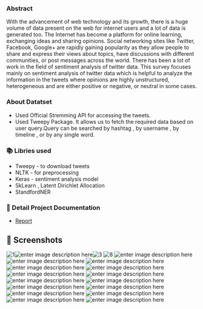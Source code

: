 

### Abstract 
With the advancement of web technology and its growth, there is a huge
volume of data present on the web for internet users and a lot of data is
generated too. The Internet has become a platform for online learning,
exchanging ideas and sharing opinions. Social networking sites like Twitter,
Facebook, Google+ are rapidly gaining popularity as they allow people to
share and express their views about topics, have discussions with different
communities, or post messages across the world. There has been a lot of
work in the field of sentiment analysis of twitter data. This survey focuses
mainly on sentiment analysis of twitter data which is helpful to analyze the
information in the tweets where opinions are highly unstructured,
heterogeneous and are either positive or negative, or neutral in some cases.

### About Datatset

- Used Official Stremming  API for accessing the tweets.
- Used Tweepy Package. It allows us to fetch the required data based on user query.Query can be searched by hashtag , by username , by timeline , or by any single word.



### 📚 Libries used
* Tweepy - to download tweets
* NLTK - for preprocessing
* Keras - sentiment analysis model
* SkLearn , Latent Dirichlet Allocation
* StandfordNER


### 🔗 Detail Project Documentation
* [Report](https://docs.google.com/document/d/1qXzAvKLj9Kf9adqtdZwBLfjkn98nCZWYwe_u8wiwhmc/edit?usp=sharing)

## 📱 Screenshots

![1](https://res.cloudinary.com/durxdahel/image/upload/v1675965985/Project%20Snapshots/Group-12_NLP_Project_00001_krfovl.jpg)![enter image description here](https://res.cloudinary.com/durxdahel/image/upload/v1675965988/Project%20Snapshots/Group-12_NLP_Project_00002_nfdap2.jpg)![3](https://res.cloudinary.com/durxdahel/image/upload/v1675965988/Project%20Snapshots/Group-12_NLP_Project_00003_bn8vqc.jpg)
	![8](https://res.cloudinary.com/durxdahel/image/upload/v1675965989/Project%20Snapshots/Group-12_NLP_Project_00008_oivmu7.jpg)
	![enter image description here](https://res.cloudinary.com/durxdahel/image/upload/v1675965992/Project%20Snapshots/Group-12_NLP_Project_00009_tsy4cf.jpg)
	![enter image description here](https://res.cloudinary.com/durxdahel/image/upload/v1675965990/Project%20Snapshots/Group-12_NLP_Project_00010_awz7ns.jpg)
	![enter image description here](https://res.cloudinary.com/durxdahel/image/upload/v1675965991/Project%20Snapshots/Group-12_NLP_Project_00011_dtc51t.jpg)
	![enter image description here](https://res.cloudinary.com/durxdahel/image/upload/v1675965992/Project%20Snapshots/Group-12_NLP_Project_00012_p3yos6.jpg)
	![enter image description here](https://res.cloudinary.com/durxdahel/image/upload/v1675965994/Project%20Snapshots/Group-12_NLP_Project_00013_h721lg.jpg)
	![enter image description here](https://res.cloudinary.com/durxdahel/image/upload/v1675965991/Project%20Snapshots/Group-12_NLP_Project_00014_cqp4f3.jpg)
	![enter image description here](https://res.cloudinary.com/durxdahel/image/upload/v1675965994/Project%20Snapshots/Group-12_NLP_Project_00015_vxywyc.jpg)
	![enter image description here](https://res.cloudinary.com/durxdahel/image/upload/v1675965993/Project%20Snapshots/Group-12_NLP_Project_00016_hucfwf.jpg)
	![enter image description here](https://res.cloudinary.com/durxdahel/image/upload/v1675965994/Project%20Snapshots/Group-12_NLP_Project_00017_r4gvae.jpg)
	![enter image description here](https://res.cloudinary.com/durxdahel/image/upload/v1675965997/Project%20Snapshots/Group-12_NLP_Project_00019_q7lclb.jpg)
	![enter image description here](https://res.cloudinary.com/durxdahel/image/upload/v1675965996/Project%20Snapshots/Group-12_NLP_Project_00020_heum56.jpg)
	![enter image description here](https://res.cloudinary.com/durxdahel/image/upload/v1675965996/Project%20Snapshots/Group-12_NLP_Project_00021_tlafpw.jpg)
	![enter image description here](https://res.cloudinary.com/durxdahel/image/upload/v1675965998/Project%20Snapshots/Group-12_NLP_Project_00022_cqn6hx.jpg)
	![enter image description here](https://res.cloudinary.com/durxdahel/image/upload/v1675965999/Project%20Snapshots/Group-12_NLP_Project_00023_b2ifwh.jpg)
	![enter image description here](https://res.cloudinary.com/durxdahel/image/upload/v1675965996/Project%20Snapshots/Group-12_NLP_Project_00025_bezq8l.jpg)
